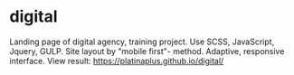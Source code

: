 # digital
Landing page of digital agency, training project. Use SCSS, JavaScript, Jquery, GULP. Site layout by "mobile first"- method. Adaptive, responsive interface. View result: https://platinaplus.github.io/digital/
